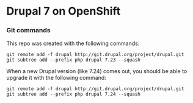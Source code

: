 # Drupal 7 on OpenShift

### Git commands

This repo was created with the following commands:

```
git remote add -f drupal http://git.drupal.org/project/drupal.git
git subtree add --prefix php drupal 7.23 --squash
```

When a new Drupal version (like 7.24) comes out, you should be able to upgrade it with the following command:

```
git remote add -f drupal http://git.drupal.org/project/drupal.git
git subtree add --prefix php drupal 7.24 --squash
```

